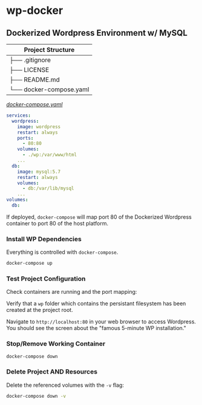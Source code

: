 # wp-docker

## Dockerized Wordpress Environment w/ MySQL

| Project Structure |
|---|
| ├── .gitignore |
| ├── LICENSE |
| ├── README.md |
| └── docker-compose.yaml |

[_docker-compose.yaml_](docker-compose.yaml)

```yaml
services:
  wordpress:
    image: wordpress
    restart: always
    ports:
      - 80:80
    volumes:
      - ./wp:/var/www/html
    ...
  db:
    image: mysql:5.7
    restart: always
    volumes:
      - db:/var/lib/mysql
    ...
volumes:
  db:
```

If deployed, `docker-compose` will map port 80 of the Dockerized Wordpress container to port 80 of the host platform.

### Install WP Dependencies

Everything is controlled with `docker-compose`.

```bash
docker-compose up
```

### Test Project Configuration

Check containers are running and the port mapping:

Verify that a `wp` folder which contains the persistant filesystem has been created at the project root.

Navigate to `http://localhost:80` in your web browser to access Wordpress. You should see the screen about the "famous 5-minute WP installation."

### Stop/Remove Working Container

```bash
docker-compose down
```

### Delete Project **AND** Resources

Delete the referenced volumes with the `-v` flag:

```bash
docker-compose down -v
```
